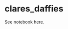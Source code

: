 # clares_daffies

See notebook  [here](https://nbviewer.jupyter.org/github/kbooten/clares_daffies/blob/master/clares_daffies.ipynb). 